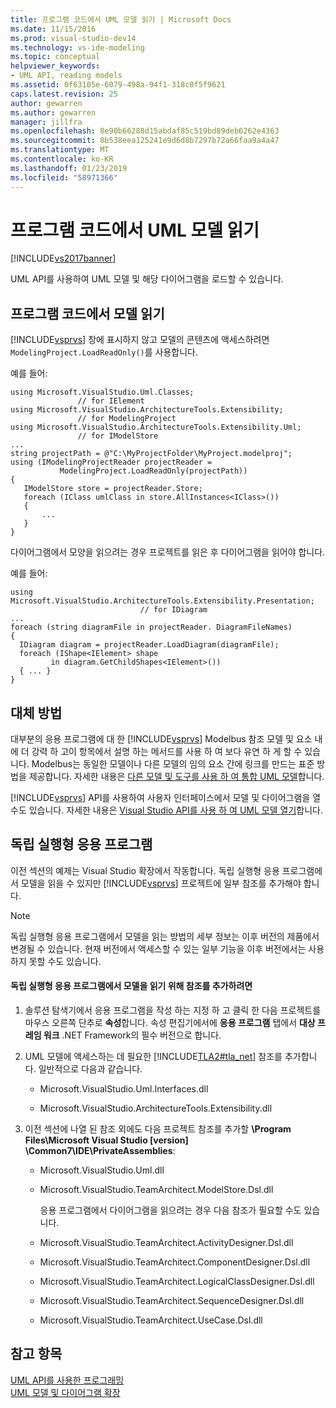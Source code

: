 ```yaml
---
title: 프로그램 코드에서 UML 모델 읽기 | Microsoft Docs
ms.date: 11/15/2016
ms.prod: visual-studio-dev14
ms.technology: vs-ide-modeling
ms.topic: conceptual
helpviewer_keywords:
- UML API, reading models
ms.assetid: 0f63105e-6079-498a-94f1-318c0f5f9621
caps.latest.revision: 25
author: gewarren
ms.author: gewarren
manager: jillfra
ms.openlocfilehash: 8e90b66288d15abdaf85c519bd89deb6262e4363
ms.sourcegitcommit: 8b538eea125241e9d6d8b7297b72a66faa9a4a47
ms.translationtype: MT
ms.contentlocale: ko-KR
ms.lasthandoff: 01/23/2019
ms.locfileid: "58971366"
---
```

# <a name="read-a-uml-model-in-program-code"></a>프로그램 코드에서 UML 모델 읽기
[!INCLUDE[vs2017banner](../includes/vs2017banner.md)]

UML API를 사용하여 UML 모델 및 해당 다이어그램을 로드할 수 있습니다.  
  
##  <a name="Reading"></a> 프로그램 코드에서 모델 읽기  
 [!INCLUDE[vsprvs](../includes/vsprvs-md.md)] 창에 표시하지 않고 모델의 콘텐츠에 액세스하려면 `ModelingProject.LoadReadOnly()`를 사용합니다.  
  
 예를 들어:  
  
```  
using Microsoft.VisualStudio.Uml.Classes;   
               // for IElement  
using Microsoft.VisualStudio.ArchitectureTools.Extensibility;   
               // for ModelingProject  
using Microsoft.VisualStudio.ArchitectureTools.Extensibility.Uml;  
               // for IModelStore  
...   
string projectPath = @"C:\MyProjectFolder\MyProject.modelproj";  
using (IModelingProjectReader projectReader =  
           ModelingProject.LoadReadOnly(projectPath))  
{  
   IModelStore store = projectReader.Store;  
   foreach (IClass umlClass in store.AllInstances<IClass>())  
   {   
       ...  
   }  
}  
```  
  
 다이어그램에서 모양을 읽으려는 경우 프로젝트를 읽은 후 다이어그램을 읽어야 합니다.  
  
 예를 들어:  
  
```  
using Microsoft.VisualStudio.ArchitectureTools.Extensibility.Presentation;   
                             // for IDiagram  
...  
foreach (string diagramFile in projectReader. DiagramFileNames)  
{   
  IDiagram diagram = projectReader.LoadDiagram(diagramFile);  
  foreach (IShape<IElement> shape   
         in diagram.GetChildShapes<IElement>())  
  { ... }  
}  
```  
  
## <a name="alternative-methods"></a>대체 방법  
 대부분의 응용 프로그램에 대 한 [!INCLUDE[vsprvs](../includes/vsprvs-md.md)] Modelbus 참조 모델 및 요소 내에 더 강력 하 고이 항목에서 설명 하는 메서드를 사용 하 여 보다 유연 하 게 할 수 있습니다. Modelbus는 동일한 모델이나 다른 모델의 임의 요소 간에 링크를 만드는 표준 방법을 제공합니다. 자세한 내용은 [다른 모델 및 도구를 사용 하 여 통합 UML 모델](../modeling/integrate-uml-models-with-other-models-and-tools.md)합니다.  
  
 [!INCLUDE[vsprvs](../includes/vsprvs-md.md)] API를 사용하여 사용자 인터페이스에서 모델 및 다이어그램을 열 수도 있습니다. 자세한 내용은 [Visual Studio API를 사용 하 여 UML 모델 열기](../modeling/open-a-uml-model-by-using-the-visual-studio-api.md)합니다.  
  
##  <a name="Standalone"></a> 독립 실행형 응용 프로그램  
 이전 섹션의 예제는 Visual Studio 확장에서 작동합니다. 독립 실행형 응용 프로그램에서 모델을 읽을 수 있지만 [!INCLUDE[vsprvs](../includes/vsprvs-md.md)] 프로젝트에 일부 참조를 추가해야 합니다.  
  
> [!NOTE]
>  독립 실행형 응용 프로그램에서 모델을 읽는 방법의 세부 정보는 이후 버전의 제품에서 변경될 수 있습니다. 현재 버전에서 액세스할 수 있는 일부 기능을 이후 버전에서는 사용하지 못할 수도 있습니다.  
  
#### <a name="to-add-references-to-read-a-model-in-a-stand-alone-application"></a>독립 실행형 응용 프로그램에서 모델을 읽기 위해 참조를 추가하려면  
  
1. 솔루션 탐색기에서 응용 프로그램을 작성 하는 지정 하 고 클릭 한 다음 프로젝트를 마우스 오른쪽 단추로 **속성**합니다. 속성 편집기에서에 **응용 프로그램** 탭에서 **대상 프레임 워크** .NET Framework의 필수 버전으로 합니다.  
  
2. UML 모델에 액세스하는 데 필요한 [!INCLUDE[TLA2#tla_net](../includes/tla2sharptla-net-md.md)] 참조를 추가합니다. 일반적으로 다음과 같습니다.  
  
   -   Microsoft.VisualStudio.Uml.Interfaces.dll  
  
   -   Microsoft.VisualStudio.ArchitectureTools.Extensibility.dll  
  
3. 이전 섹션에 나열 된 참조 외에도 다음 프로젝트 참조를 추가할 **\Program Files\Microsoft Visual Studio [version] \Common7\IDE\PrivateAssemblies**:  
  
   - Microsoft.VisualStudio.Uml.dll  
  
   - Microsoft.VisualStudio.TeamArchitect.ModelStore.Dsl.dll  
  
     응용 프로그램에서 다이어그램을 읽으려는 경우 다음 참조가 필요할 수도 있습니다.  
  
   - Microsoft.VisualStudio.TeamArchitect.ActivityDesigner.Dsl.dll  
  
   - Microsoft.VisualStudio.TeamArchitect.ComponentDesigner.Dsl.dll  
  
   - Microsoft.VisualStudio.TeamArchitect.LogicalClassDesigner.Dsl.dll  
  
   - Microsoft.VisualStudio.TeamArchitect.SequenceDesigner.Dsl.dll  
  
   - Microsoft.VisualStudio.TeamArchitect.UseCase.Dsl.dll  
  
## <a name="see-also"></a>참고 항목  
 [UML API를 사용한 프로그래밍](../modeling/programming-with-the-uml-api.md)   
 [UML 모델 및 다이어그램 확장](../modeling/extend-uml-models-and-diagrams.md)
